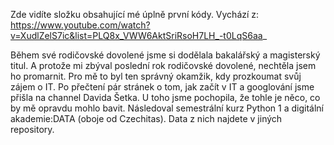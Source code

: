 Zde vidíte složku obsahující mé úplně první kódy. Vychází z: https://www.youtube.com/watch?v=XudlZelS7ic&list=PLQ8x_VWW6AktSriRsoH7LH_-t0LqS6aa_

Během své rodičovské dovolené jsme si dodělala bakalářský a magisterský titul. A protože mi zbýval poslední rok rodičovské dovolené, nechtěla jsem ho promarnit. Pro mě to byl ten správný okamžik, kdy prozkoumat svůj zájem o IT. Po přečtení pár stránek o tom, jak začít v IT a googlování jsme přišla na channel Davida Šetka.
U toho jsme pochopila, že tohle je něco, co by mě opravdu mohlo bavit. Následoval semestrální kurz Python 1 a digitální akademie:DATA (oboje od Czechitas). Data z nich najdete v jiných repository.
